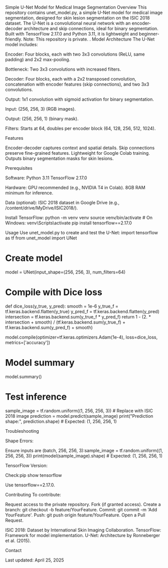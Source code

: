 Simple U-Net Model for Medical Image Segmentation
Overview
This repository contains unet_model.py, a simple U-Net model for medical image segmentation, designed for skin lesion segmentation on the ISIC 2018 dataset. The U-Net is a convolutional neural network with an encoder-decoder architecture and skip connections, ideal for binary segmentation. Built with TensorFlow 2.17.0 and Python 3.11, it is lightweight and beginner-friendly.
Note: This repository is private. .
Model Architecture
The U-Net model includes:

Encoder: Four blocks, each with two 3x3 convolutions (ReLU, same padding) and 2x2 max-pooling.

Bottleneck: Two 3x3 convolutions with increased filters.

Decoder: Four blocks, each with a 2x2 transposed convolution, concatenation with encoder features (skip connections), and two 3x3 convolutions.

Output: 1x1 convolution with sigmoid activation for binary segmentation.

Input: (256, 256, 3) (RGB images).

Output: (256, 256, 1) (binary mask).

Filters: Starts at 64, doubles per encoder block (64, 128, 256, 512, 1024).


Features

Encoder-decoder captures context and spatial details.
Skip connections preserve fine-grained features.
Lightweight for Google Colab training.
Outputs binary segmentation masks for skin lesions.

Prerequisites

Software:
Python 3.11
TensorFlow 2.17.0


Hardware:
GPU recommended (e.g., NVIDIA T4 in Colab).
8GB RAM minimum for inference.


Data (optional):
ISIC 2018 dataset in Google Drive (e.g., /content/drive/MyDrive/ISIC2018/).


Install TensorFlow:
python -m venv venv
source venv/bin/activate  # On Windows: venv\Scripts\activate
pip install tensorflow==2.17.0



Usage
Use unet_model.py to create and test the U-Net:
import tensorflow as tf
from unet_model import UNet

# Create model
model = UNet(input_shape=(256, 256, 3), num_filters=64)

# Compile with Dice loss
def dice_loss(y_true, y_pred):
    smooth = 1e-6
    y_true_f = tf.keras.backend.flatten(y_true)
    y_pred_f = tf.keras.backend.flatten(y_pred)
    intersection = tf.keras.backend.sum(y_true_f * y_pred_f)
    return 1 - (2. * intersection + smooth) / (tf.keras.backend.sum(y_true_f) + tf.keras.backend.sum(y_pred_f) + smooth)

model.compile(optimizer=tf.keras.optimizers.Adam(1e-4), loss=dice_loss, metrics=['accuracy'])

# Model summary
model.summary()

# Test inference
sample_image = tf.random.uniform((1, 256, 256, 3))  # Replace with ISIC 2018 image
prediction = model.predict(sample_image)
print("Prediction shape:", prediction.shape)  # Expected: (1, 256, 256, 1)

Troubleshooting






Shape Errors:

Ensure inputs are (batch, 256, 256, 3):sample_image = tf.random.uniform((1, 256, 256, 3))
print(model(sample_image).shape)  # Expected: (1, 256, 256, 1)




TensorFlow Version:

Check:pip show tensorflow

Use tensorflow==2.17.0.



Contributing
To contribute:

Request access to the private repository.
Fork (if granted access).
Create a branch: git checkout -b feature/YourFeature.
Commit: git commit -m 'Add YourFeature'.
Push: git push origin feature/YourFeature.
Open a Pull Request.



ISIC 2018: Dataset by International Skin Imaging Collaboration.
TensorFlow: Framework for model implementation.
U-Net: Architecture by Ronneberger et al. (2015).

Contact


Last updated: April 25, 2025
